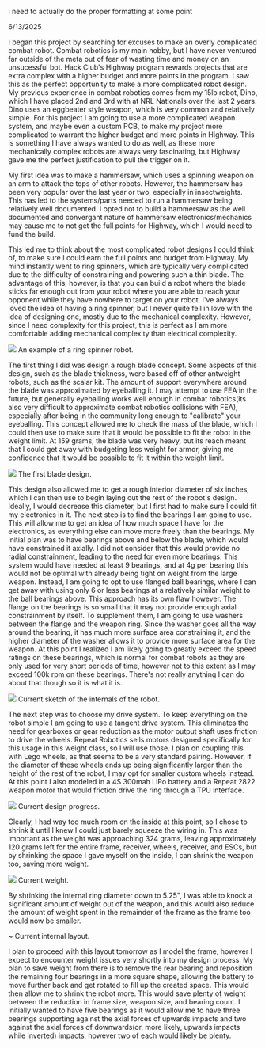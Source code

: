 i need to actually do the proper formatting at some point

6/13/2025

I began this project by searching for excuses to make an overly complicated combat robot. Combat robotics is my main hobby, but I have never ventured far outside of the meta out of fear of wasting time and money on an unsucessful bot. Hack Club's Highway program rewards projects that are extra complex with a higher budget and more points in the program. I saw this as the perfect opportunity to make a more complicated robot design. My previous experience in combat robotics comes from my 15lb robot, Dino, which I have placed 2nd and 3rd with at NRL Nationals over the last 2 years. Dino uses an eggbeater style weapon, which is very common and relatively simple. For this project I am going to use a more complicated weapon system, and maybe even a custom PCB, to make my project more complicated to warrant the higher budget and more points in Highway. This is something I have always wanted to do as well, as these more mechanically complex robots are always very fascinating, but Highway gave me the perfect justification to pull the trigger on it.

My first idea was to make a hammersaw, which uses a spinning weapon on an arm to attack the tops of other robots. However, the hammersaw has been very popular over the last year or two, especially in insectweights. This has led to the systems/parts needed to run a hammersaw being relatively well documented. I opted not to build a hammersaw as the well documented and convergant nature of hammersaw electronics/mechanics may cause me to not get the full points for Highway, which I would need to fund the build.

This led me to think about the most complicated robot designs I could think of, to make sure I could earn the full points and budget from Highway. My mind instantly went to ring spinners, which are typically very complicated due to the difficulty of constraining and powering such a thin blade. The advantage of this, however, is that you can build a robot where the blade sticks far enough out from your robot where you are able to reach your opponent while they have nowhere to target on your robot. I've always loved the idea of having a ring spinner, but I never quite fell in love with the idea of designing one, mostly due to the mechanical complexity. However, since I need complexity for this project, this is perfect as I am more comfortable adding mechanical complexity than electrical complexity.

![](https://github.com/KyleDavis2200/Ring-Spinner/blob/main/Images/image_2025-06-13_215821910.png)
An example of a ring spinner robot.

The first thing I did was design a rough blade concept. Some aspects of this design, such as the blade thickness, were based off of other antweight robots, such as the scalar kit. The amount of support everywhere around the blade was approximated by eyeballing it. I may attempt to use FEA in the future, but generally eyeballing works well enough in combat robotics(its also very difficult to approximate combat robotics collisions with FEA), especially after being in the community long enough to "calibrate" your eyeballing. This concept allowed me to check the mass of the blade, which I could then use to make sure that it would be possible to fit the robot in the weight limit. At 159 grams, the blade was very heavy, but its reach meant that I could get away with budgeting less weight for armor, giving me confidence that it would be possible to fit it within the weight limit.

![](https://github.com/KyleDavis2200/Ring-Spinner/blob/main/Images/image_2025-06-13_205627015.png)
The first blade design.

This design also allowed me to get a rough interior diameter of six inches, which I can then use to begin laying out the rest of the robot's design. Ideally, I would decrease this diameter, but I first had to make sure I could fit my electronics in it. The next step is to find the bearings I am going to use. This will allow me to get an idea of how much space I have for the electronics, as everything else can move more freely than the bearings. My initial plan was to have bearings above and below the blade, which would have constrained it axially. I did not consider that this would provide no radial constrainment, leading to the need for even more bearings. This system would have needed at least 9 bearings, and at 4g per bearing this would not be optimal with already being tight on weight from the large weapon. Instead, I am going to opt to use flanged ball bearings, where I can get away with using only 6 or less bearings at a relatively similar weight to the ball bearings above. This approach has its own flaw however. The flange on the bearings is so small that it may not provide enough axial constrainment by itself. To supplement them, I am going to use washers between the flange and the weapon ring. Since the washer goes all the way around the bearing, it has much more surface area constraining it, and the higher diameter of the washer allows it to provide more surface area for the weapon. At this point I realized I am likely going to greatly exceed the speed ratings on these bearings, which is normal for combat robots as they are only used for very short periods of time, however not to this extent as I may exceed 100k rpm on these bearings. There's not really anything I can do about that though so it is what it is.

![](https://github.com/KyleDavis2200/Ring-Spinner/blob/main/Images/bearingsketch.png)
Current sketch of the internals of the robot.

The next step was to choose my drive system. To keep everything on the robot simple I am going to use a tangent drive system. This eliminates the need for gearboxes or gear reduction as the motor output shaft uses friction to drive the wheels. Repeat Robotics sells motors designed specifically for this usage in this weight class, so I will use those. I plan on coupling this with Lego wheels, as that seems to be a very standard pairing. However, if the diameter of these wheels ends up being significantly larger than the height of the rest of the robot, I may opt for smaller custom wheels instead. At this point I also modeled in a 4S 300mah LiPo battery and a Repeat 2822 weapon motor that would friction drive the ring through a TPU interface.

![](https://github.com/KyleDavis2200/Ring-Spinner/blob/main/Images/image_2025-06-13_223846387.png)
Current design progress.

Clearly, I had way too much room on the inside at this point, so I chose to shrink it until I knew I could just barely squeeze the wiring in. This was important as the weight was approaching 324 grams, leaving approximately 120 grams left for the entire frame, receiver, wheels, receiver, and ESCs, but by shrinking the space I gave myself on the inside, I can shrink the weapon too, saving more weight.

![](https://github.com/KyleDavis2200/Ring-Spinner/blob/main/Images/image_2025-06-13_224013040.png)
Current weight.

By shrinking the internal ring diameter down to 5.25", I was able to knock a significant amount of weight out of the weapon, and this would also reduce the amount of weight spent in the remainder of the frame as the frame too would now be smaller. 

~[](https://github.com/KyleDavis2200/Ring-Spinner/blob/main/Images/image_2025-06-13_225553273.png)
Current internal layout.

I plan to proceed with this layout tomorrow as I model the frame, however I expect to encounter weight issues very shortly into my design process. My plan to save weight from there is to remove the rear bearing and reposition the remaining four bearings in a more square shape, allowing the battery to move further back and get rotated to fill up the created space. This would then allow me to shrink the robot more. This would save plenty of weight between the reduction in frame size, weapon size, and bearing count. I initially wanted to have five bearings as it would allow me to have three bearings supporting against the axial forces of upwards impacts and two against the axial forces of downwards(or, more likely, upwards impacts while inverted) impacts, however two of each would likely be plenty.
